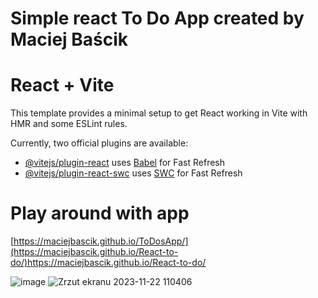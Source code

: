 # Simple react To Do App created by Maciej Baścik

# React + Vite

This template provides a minimal setup to get React working in Vite with HMR and some ESLint rules.

Currently, two official plugins are available:

- [@vitejs/plugin-react](https://github.com/vitejs/vite-plugin-react/blob/main/packages/plugin-react/README.md) uses [Babel](https://babeljs.io/) for Fast Refresh
- [@vitejs/plugin-react-swc](https://github.com/vitejs/vite-plugin-react-swc) uses [SWC](https://swc.rs/) for Fast Refresh

# Play around with app

[https://maciejbascik.github.io/ToDosApp/](https://maciejbascik.github.io/React-to-do/)https://maciejbascik.github.io/React-to-do/

![image](https://github.com/MaciejBascik/React-to-do/assets/96304157/8d6c7282-bd29-4fa7-a42f-222028ba6ffd)
![Zrzut ekranu 2023-11-22 110406](https://github.com/MaciejBascik/React-to-do/assets/96304157/36d661f7-a217-43d4-88f0-030ca22f3fe5)
